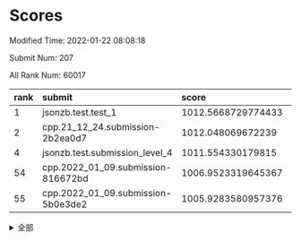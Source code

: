 # Scores

Modified Time: 2022-01-22 08:08:18

Submit Num: 207

All Rank Num: 60017

| rank |               submit               |       score        |       sigma        | pk_num |
| :--- | :--------------------------------- | :----------------- | :----------------- | :----- |
| 1    | jsonzb.test.test_1                 | 1012.5668729774433 | 0.8060660447915236 | 1160   |
| 2    | cpp.21_12_24.submission-2b2ea0d7   | 1012.048069672239  | 0.7822828925413131 | 1160   |
| 4    | jsonzb.test.submission_level_4     | 1011.554330179815  | 0.7756963605161987 | 1155   |
| 54   | cpp.2022_01_09.submission-816672bd | 1006.9523319645367 | 0.7335015734976107 | 1161   |
| 55   | cpp.2022_01_09.submission-5b0e3de2 | 1005.9283580957376 | 0.7240674272139069 | 1162   |


<details>
<summary>全部</summary>

| rank |                 submit                 |       score        |       sigma        | pk_num |
| :--- | :------------------------------------- | :----------------- | :----------------- | :----- |
| 1    | jsonzb.test.test_1                     | 1012.5668729774433 | 0.8060660447915236 | 1160   |
| 2    | cpp.21_12_24.submission-2b2ea0d7       | 1012.048069672239  | 0.7822828925413131 | 1160   |
| 3    | gobigger.level_3.submission_level_3_15 | 1011.5951236996436 | 0.7628487681486787 | 1161   |
| 4    | jsonzb.test.submission_level_4         | 1011.554330179815  | 0.7756963605161987 | 1155   |
| 5    | gobigger.level_3.submission_level_3_37 | 1011.3238021259934 | 0.7569459371096676 | 1160   |
| 6    | gobigger.level_3.submission_level_3_42 | 1011.2559751006138 | 0.7890235106927069 | 1155   |
| 7    | gobigger.level_3.submission_level_3_3  | 1010.9925622656099 | 0.7595499676350386 | 1156   |
| 8    | gobigger.level_3.submission_level_3_41 | 1010.7959159940664 | 0.7695461626917337 | 1165   |
| 9    | gobigger.level_3.submission_level_3_27 | 1010.7529722934219 | 0.7669527926773076 | 1166   |
| 10   | gobigger.level_3.submission_level_3_8  | 1010.584817153417  | 0.7638765609318715 | 1165   |
| 11   | gobigger.level_3.submission_level_3_30 | 1010.554696623525  | 0.7649500840887667 | 1160   |
| 12   | gobigger.level_3.submission_level_3_4  | 1010.5326964306176 | 0.7840220677467434 | 1165   |
| 13   | gobigger.level_3.submission_level_3_21 | 1010.3839281091603 | 0.7529833570892501 | 1158   |
| 14   | gobigger.level_3.submission_level_3_10 | 1010.381118977509  | 0.7575246573204126 | 1157   |
| 15   | gobigger.level_3.submission_level_3_28 | 1010.3409843512655 | 0.7648801475162375 | 1159   |
| 16   | gobigger.level_3.submission_level_3_32 | 1010.3216496327657 | 0.7475486097950765 | 1159   |
| 17   | gobigger.level_3.submission_level_3_34 | 1010.2955488275995 | 0.7447917184421629 | 1159   |
| 18   | gobigger.level_3.submission_level_3_25 | 1010.2045622009219 | 0.7661001236721113 | 1161   |
| 19   | gobigger.level_3.submission_level_3_29 | 1010.1761444660167 | 0.7560323674685372 | 1153   |
| 20   | gobigger.level_3.submission_level_3_40 | 1010.159337021613  | 0.7565963897147777 | 1165   |
| 21   | gobigger.level_3.submission_level_3_38 | 1009.9985894783841 | 0.761734234242514  | 1159   |
| 22   | gobigger.level_3.submission_level_3_1  | 1009.9582401149914 | 0.7619149146559901 | 1158   |
| 23   | gobigger.level_3.submission_level_3_35 | 1009.9125737277637 | 0.7485760861163528 | 1155   |
| 24   | gobigger.level_3.submission_level_3_2  | 1009.901540057908  | 0.7651704509527633 | 1155   |
| 25   | gobigger.level_3.submission_level_3_45 | 1009.8629903492616 | 0.7490514217068274 | 1158   |
| 26   | gobigger.level_3.submission_level_3_6  | 1009.7927319481662 | 0.7763821533704005 | 1158   |
| 27   | gobigger.level_3.submission_level_3_26 | 1009.7804924994321 | 0.7658574317114445 | 1160   |
| 28   | gobigger.level_3.submission_level_3_49 | 1009.654155754168  | 0.7396830069678927 | 1157   |
| 29   | gobigger.level_3.submission_level_3_46 | 1009.637881133623  | 0.7575554655187343 | 1162   |
| 30   | gobigger.level_3.submission_level_3_19 | 1009.5956867956381 | 0.751811200340719  | 1164   |
| 31   | gobigger.level_3.submission_level_3_39 | 1009.5606848410235 | 0.7421280642837217 | 1163   |
| 32   | gobigger.level_3.submission_level_3_5  | 1009.4853670315193 | 0.755445815268499  | 1162   |
| 33   | gobigger.level_3.submission_level_3_0  | 1009.4325731826779 | 0.7616542479119789 | 1160   |
| 34   | gobigger.level_3.submission_level_3_24 | 1009.3995036319116 | 0.7551231319275881 | 1164   |
| 35   | gobigger.level_3.submission_level_3_48 | 1009.3589139035137 | 0.7699835734168047 | 1163   |
| 36   | gobigger.level_3.submission_level_3_23 | 1009.3444246341036 | 0.7500451359200114 | 1158   |
| 37   | gobigger.level_3.submission_level_3_11 | 1009.3414859474094 | 0.7555422274784702 | 1159   |
| 38   | gobigger.level_3.submission_level_3_13 | 1009.29764794965   | 0.7670123191248182 | 1160   |
| 39   | gobigger.level_3.submission_level_3_18 | 1009.1976441213218 | 0.7718456598367942 | 1161   |
| 40   | gobigger.level_3.submission_level_3_44 | 1009.1751492917667 | 0.7494867727985073 | 1159   |
| 41   | gobigger.level_3.submission_level_3_14 | 1009.1736257391817 | 0.7614143677611601 | 1161   |
| 42   | gobigger.level_3.submission_level_3_9  | 1009.0851100632511 | 0.7745782706069397 | 1160   |
| 43   | gobigger.level_3.submission_level_3_31 | 1009.020287422038  | 0.7339549402775919 | 1154   |
| 44   | gobigger.level_3.submission_level_3_22 | 1008.9350450425061 | 0.7489166720786676 | 1162   |
| 45   | gobigger.level_3.submission_level_3_43 | 1008.7633102661638 | 0.7480152747317257 | 1160   |
| 46   | gobigger.level_3.submission_level_3_16 | 1008.7078628850887 | 0.7392949425469388 | 1158   |
| 47   | gobigger.level_3.submission_level_3_33 | 1008.5880816562209 | 0.750871725574671  | 1162   |
| 48   | gobigger.level_3.submission_level_3_47 | 1008.5543176007525 | 0.7526662402596636 | 1161   |
| 49   | gobigger.level_3.submission_level_3_17 | 1008.4335408398985 | 0.7299199315502198 | 1155   |
| 50   | gobigger.level_3.submission_level_3_20 | 1008.4004938581982 | 0.7369067891327401 | 1162   |
| 51   | gobigger.level_3.submission_level_3_36 | 1007.9297241416114 | 0.7406750466563649 | 1161   |
| 52   | gobigger.level_3.submission_level_3_7  | 1007.88467887464   | 0.7405869874611687 | 1156   |
| 53   | gobigger.level_3.submission_level_3_12 | 1007.8809860845499 | 0.739276349292235  | 1157   |
| 54   | cpp.2022_01_09.submission-816672bd     | 1006.9523319645367 | 0.7335015734976107 | 1161   |
| 55   | cpp.2022_01_09.submission-5b0e3de2     | 1005.9283580957376 | 0.7240674272139069 | 1162   |
| 56   | gobigger.level_1.submission_level_1_39 | 1005.652590865367  | 0.7100840245900664 | 1156   |
| 57   | gobigger.level_1.submission_level_1_4  | 1004.5422638300489 | 0.7097875673906644 | 1160   |
| 58   | gobigger.level_1.submission_level_1_26 | 1004.4579935779547 | 0.7178596899218878 | 1167   |
| 59   | gobigger.level_1.submission_level_1_45 | 1004.4458209847816 | 0.7148801261418891 | 1152   |
| 60   | gobigger.level_1.submission_level_1_11 | 1004.2132133849035 | 0.72465423825833   | 1160   |
| 61   | gobigger.level_1.submission_level_1_41 | 1004.1921135964952 | 0.7112442488698223 | 1162   |
| 62   | gobigger.level_1.submission_level_1_24 | 1004.1555562626717 | 0.7256275914560198 | 1159   |
| 63   | gobigger.level_1.submission_level_1_47 | 1004.1385639897924 | 0.7246078287325622 | 1157   |
| 64   | gobigger.level_1.submission_level_1_13 | 1004.05679983291   | 0.7241527433678808 | 1156   |
| 65   | gobigger.level_1.submission_level_1_15 | 1003.934406654431  | 0.7178824164945469 | 1163   |
| 66   | gobigger.level_1.submission_level_1_28 | 1003.8789516830193 | 0.7171710388064617 | 1154   |
| 67   | gobigger.level_1.submission_level_1_46 | 1003.8446655949409 | 0.7118232327279399 | 1158   |
| 68   | gobigger.level_1.submission_level_1_49 | 1003.7755518673783 | 0.7111631333595911 | 1163   |
| 69   | gobigger.level_1.submission_level_1_17 | 1003.7234217160556 | 0.7102135668711443 | 1161   |
| 70   | gobigger.level_1.submission_level_1_31 | 1003.6398474808641 | 0.7219629866761903 | 1163   |
| 71   | gobigger.level_1.submission_level_1_38 | 1003.5897795130572 | 0.7166893846467114 | 1162   |
| 72   | gobigger.level_1.submission_level_1_34 | 1003.5383332866098 | 0.7100936577013355 | 1162   |
| 73   | gobigger.level_1.submission_level_1_20 | 1003.4924900704249 | 0.7113568300415446 | 1160   |
| 74   | gobigger.level_1.submission_level_1_5  | 1003.4841465250294 | 0.7117724441441382 | 1160   |
| 75   | gobigger.level_1.submission_level_1_36 | 1003.4535633650647 | 0.7180536022019022 | 1154   |
| 76   | gobigger.level_1.submission_level_1_37 | 1003.40638992198   | 0.713292167392342  | 1163   |
| 77   | gobigger.level_1.submission_level_1_19 | 1003.3752746296038 | 0.7120260577638488 | 1159   |
| 78   | gobigger.level_1.submission_level_1_27 | 1003.3427004269065 | 0.7132712799385476 | 1160   |
| 79   | gobigger.level_1.submission_level_1_30 | 1003.3240202004913 | 0.723970069136655  | 1163   |
| 80   | gobigger.level_1.submission_level_1_1  | 1003.2864826924384 | 0.7096758455738784 | 1155   |
| 81   | gobigger.level_1.submission_level_1_16 | 1003.2855561711817 | 0.7111563632820422 | 1162   |
| 82   | gobigger.level_1.submission_level_1_3  | 1003.2825329565014 | 0.7160729343089393 | 1161   |
| 83   | gobigger.level_1.submission_level_1_6  | 1003.222323479785  | 0.7051357233238289 | 1164   |
| 84   | gobigger.level_1.submission_level_1_42 | 1003.1845779004253 | 0.7127292262230857 | 1160   |
| 85   | gobigger.level_1.submission_level_1_23 | 1003.1287231388949 | 0.7191648432065967 | 1161   |
| 86   | gobigger.level_1.submission_level_1_25 | 1003.1286191648168 | 0.7137265492150167 | 1156   |
| 87   | gobigger.level_1.submission_level_1_12 | 1003.111946250043  | 0.7104171576507116 | 1155   |
| 88   | gobigger.level_1.submission_level_1_9  | 1002.9985381337025 | 0.7107722065981602 | 1156   |
| 89   | gobigger.level_1.submission_level_1_14 | 1002.938841446947  | 0.7140577815754188 | 1158   |
| 90   | gobigger.level_1.submission_level_1_22 | 1002.9344087170822 | 0.7188296621395611 | 1156   |
| 91   | gobigger.level_1.submission_level_1_8  | 1002.9278243954869 | 0.720368828861926  | 1159   |
| 92   | gobigger.level_1.submission_level_1_43 | 1002.9182526385207 | 0.7195724124397994 | 1158   |
| 93   | gobigger.level_1.submission_level_1_29 | 1002.8507192273921 | 0.7248003836345502 | 1160   |
| 94   | gobigger.level_1.submission_level_1_18 | 1002.7878421982336 | 0.7064081250280202 | 1161   |
| 95   | gobigger.level_1.submission_level_1_32 | 1002.6291334784123 | 0.711116468536715  | 1162   |
| 96   | gobigger.level_1.submission_level_1_48 | 1002.6065028230673 | 0.7297731050830029 | 1160   |
| 97   | gobigger.level_1.submission_level_1_33 | 1002.570774340624  | 0.7159321063584208 | 1161   |
| 98   | gobigger.level_1.submission_level_1_40 | 1002.4169818845191 | 0.7085488120887615 | 1159   |
| 99   | gobigger.level_1.submission_level_1_2  | 1002.3959029305067 | 0.7245875757073262 | 1162   |
| 100  | gobigger.level_1.submission_level_1_7  | 1002.352746751028  | 0.7065960238525857 | 1161   |
| 101  | gobigger.level_1.submission_level_1_35 | 1002.1434072595963 | 0.7147963473870934 | 1166   |
| 102  | gobigger.level_1.submission_level_1_10 | 1001.8051214013801 | 0.7184981418209355 | 1164   |
| 103  | gobigger.level_1.submission_level_1_21 | 1001.7139243102041 | 0.7141229929206134 | 1164   |
| 104  | gobigger.level_1.submission_level_1_0  | 1001.5808661183637 | 0.7110048500028179 | 1164   |
| 105  | gobigger.level_1.submission_level_1_44 | 1001.49530413021   | 0.6972958606924563 | 1155   |
| 106  | gobigger.random.submission_random_21   | 997.638417011606   | 0.7070437657200237 | 1161   |
| 107  | gobigger.random.submission_random_2    | 997.5639763390685  | 0.7042087174881677 | 1163   |
| 108  | gobigger.random.submission_random_20   | 997.3311910687341  | 0.7178329806264504 | 1162   |
| 109  | gobigger.random.submission_random_31   | 997.2371802101645  | 0.7061581980282745 | 1160   |
| 110  | gobigger.random.submission_random_44   | 997.0482161296918  | 0.7122143936335756 | 1158   |
| 111  | gobigger.random.submission_random_25   | 997.019315261998   | 0.7164797370136308 | 1162   |
| 112  | gobigger.random.submission_random_8    | 996.8443769317913  | 0.7064144018739315 | 1159   |
| 113  | gobigger.random.submission_random_40   | 996.6359993625381  | 0.7284177747395425 | 1154   |
| 114  | gobigger.random.submission_random_14   | 996.6320380490722  | 0.718192863882655  | 1161   |
| 115  | gobigger.random.submission_random_26   | 996.4721767414154  | 0.6954902182808675 | 1162   |
| 116  | gobigger.random.submission_random_48   | 996.393393734949   | 0.718285730865957  | 1160   |
| 117  | gobigger.random.submission_random_13   | 996.377836379369   | 0.7019170997435882 | 1153   |
| 118  | gobigger.random.submission_random_30   | 996.28312546879    | 0.7121906610191997 | 1158   |
| 119  | gobigger.random.submission_random_16   | 996.2298472377927  | 0.7240359204225794 | 1157   |
| 120  | gobigger.random.submission_random_5    | 996.1875240367004  | 0.6993911671896383 | 1159   |
| 121  | gobigger.random.submission_random_18   | 996.1106164920083  | 0.7076118960121557 | 1160   |
| 122  | gobigger.random.submission_random_22   | 995.9978861683397  | 0.716271823667437  | 1162   |
| 123  | gobigger.random.submission_random_29   | 995.9731543338197  | 0.7183046937491504 | 1155   |
| 124  | gobigger.random.submission_random_27   | 995.9350848235842  | 0.7119876341426824 | 1161   |
| 125  | gobigger.random.submission_random_12   | 995.924565511658   | 0.6999250159721321 | 1154   |
| 126  | gobigger.random.submission_random_32   | 995.9014329503857  | 0.7099688414136403 | 1159   |
| 127  | gobigger.random.submission_random_47   | 995.8840716859943  | 0.7262781659678131 | 1159   |
| 128  | gobigger.random.submission_random_35   | 995.8383291314776  | 0.7088476615768539 | 1161   |
| 129  | gobigger.random.submission_random_4    | 995.6946503103452  | 0.716425927789583  | 1162   |
| 130  | gobigger.random.submission_random_19   | 995.6690975331895  | 0.7145611448172972 | 1160   |
| 131  | gobigger.random.submission_random_23   | 995.6097038747347  | 0.7171313849670037 | 1165   |
| 132  | gobigger.random.submission_random_37   | 995.5999188659677  | 0.7216889740464933 | 1160   |
| 133  | gobigger.random.submission_random_28   | 995.5803505686548  | 0.7129617613073221 | 1164   |
| 134  | gobigger.random.submission_random_1    | 995.5729215372546  | 0.6932919259118786 | 1163   |
| 135  | gobigger.random.submission_random_9    | 995.5661496741411  | 0.7183633656690118 | 1157   |
| 136  | gobigger.random.submission_random_24   | 995.5454855163083  | 0.7221515689915289 | 1162   |
| 137  | gobigger.random.submission_random_45   | 995.4957429099654  | 0.7300740824257669 | 1160   |
| 138  | gobigger.random.submission_random_38   | 995.4737258902767  | 0.6966374901343967 | 1159   |
| 139  | gobigger.random.submission_random_3    | 995.4466610031535  | 0.7250835745425798 | 1161   |
| 140  | gobigger.random.submission_random_42   | 995.4295632814318  | 0.7003435190858126 | 1159   |
| 141  | gobigger.random.submission_random_17   | 995.423577910234   | 0.7143615842288181 | 1160   |
| 142  | gobigger.random.submission_random_41   | 995.4048604374847  | 0.7087666271080627 | 1157   |
| 143  | gobigger.random.submission_random_49   | 995.3429299460438  | 0.7201585660584111 | 1153   |
| 144  | gobigger.random.submission_random_39   | 995.2351804275525  | 0.7198486411584827 | 1156   |
| 145  | gobigger.random.submission_random_15   | 995.2077407993586  | 0.7125456351457062 | 1161   |
| 146  | gobigger.random.submission_random_33   | 995.1708942654008  | 0.7374276481903919 | 1158   |
| 147  | gobigger.random.submission_random_46   | 995.1610970090748  | 0.7184186605057591 | 1159   |
| 148  | gobigger.random.submission_random_43   | 995.1509575532955  | 0.7161584988207853 | 1160   |
| 149  | gobigger.random.submission_random_11   | 995.1393353382339  | 0.7227734131723582 | 1159   |
| 150  | gobigger.random.submission_random_36   | 995.0989296660135  | 0.7043732835331156 | 1160   |
| 151  | gobigger.random.submission_random_6    | 995.0273139620147  | 0.7274567663846236 | 1165   |
| 152  | gobigger.random.submission_random_7    | 994.9814793497042  | 0.7181325828403164 | 1159   |
| 153  | gobigger.random.submission_random_0    | 994.9372739846062  | 0.7268092597298331 | 1156   |
| 154  | gobigger.random.submission_random_10   | 994.8005310101269  | 0.7245783487323305 | 1157   |
| 155  | gobigger.random.submission_random_34   | 994.6687776688547  | 0.7212617893667889 | 1165   |
| 156  | gobigger.level_2.submission_level_2_38 | 993.8789375325633  | 0.7390422290877492 | 1161   |
| 157  | gobigger.level_2.submission_level_2_6  | 993.6106664953354  | 0.717943375549914  | 1165   |
| 158  | gobigger.level_2.submission_level_2_43 | 993.380355422351   | 0.7297637924340807 | 1163   |
| 159  | gobigger.level_2.submission_level_2_21 | 993.2232981529444  | 0.7227091101017901 | 1156   |
| 160  | gobigger.level_2.submission_level_2_49 | 993.1851808450045  | 0.7408162270464071 | 1158   |
| 161  | gobigger.level_2.submission_level_2_44 | 993.0988184344185  | 0.7448731233271867 | 1150   |
| 162  | gobigger.level_2.submission_level_2_30 | 993.0979679572195  | 0.7230012102533394 | 1155   |
| 163  | gobigger.level_2.submission_level_2_24 | 993.0810339203462  | 0.7209967680630703 | 1162   |
| 164  | gobigger.level_2.submission_level_2_29 | 992.7803063111326  | 0.7329382162476149 | 1163   |
| 165  | gobigger.level_2.submission_level_2_5  | 992.7504428197913  | 0.7305957382040058 | 1162   |
| 166  | gobigger.level_2.submission_level_2_14 | 992.7388996506667  | 0.7301639416644381 | 1163   |
| 167  | gobigger.level_2.submission_level_2_32 | 992.7341608904851  | 0.7514501150455083 | 1154   |
| 168  | gobigger.level_2.submission_level_2_4  | 992.7122775797045  | 0.7221895576396198 | 1159   |
| 169  | gobigger.level_2.submission_level_2_3  | 992.6757721338988  | 0.7424480521452338 | 1159   |
| 170  | gobigger.level_2.submission_level_2_33 | 992.648558534428   | 0.7336469904618357 | 1163   |
| 171  | gobigger.level_2.submission_level_2_20 | 992.6086565839726  | 0.7439769134212354 | 1163   |
| 172  | gobigger.level_2.submission_level_2_11 | 992.5926302454874  | 0.7327568785162256 | 1166   |
| 173  | gobigger.level_2.submission_level_2_34 | 992.4933397916113  | 0.734695250224154  | 1160   |
| 174  | gobigger.level_2.submission_level_2_12 | 992.4137992684508  | 0.7388669776512141 | 1160   |
| 175  | gobigger.level_2.submission_level_2_42 | 992.3364901550273  | 0.7439697093806761 | 1161   |
| 176  | gobigger.level_2.submission_level_2_45 | 992.3147977756179  | 0.7570351802763432 | 1162   |
| 177  | gobigger.level_2.submission_level_2_17 | 992.3029589769709  | 0.7472965055420187 | 1157   |
| 178  | gobigger.level_2.submission_level_2_2  | 992.2980027287776  | 0.742297729677673  | 1156   |
| 179  | gobigger.level_2.submission_level_2_35 | 992.2571886890964  | 0.742535067567771  | 1160   |
| 180  | gobigger.level_2.submission_level_2_7  | 992.1946648264604  | 0.7444963101567122 | 1163   |
| 181  | gobigger.level_2.submission_level_2_41 | 992.1866418067114  | 0.7464527706624703 | 1157   |
| 182  | gobigger.level_2.submission_level_2_15 | 992.1717613334129  | 0.7402876972460654 | 1161   |
| 183  | gobigger.level_2.submission_level_2_9  | 992.1491824427366  | 0.7290571736132281 | 1158   |
| 184  | gobigger.level_2.submission_level_2_22 | 992.104911690237   | 0.7588425092370519 | 1161   |
| 185  | gobigger.level_2.submission_level_2_48 | 992.0945634718586  | 0.7391355281566181 | 1159   |
| 186  | gobigger.level_2.submission_level_2_25 | 992.0142902953194  | 0.7328245855583798 | 1161   |
| 187  | gobigger.level_2.submission_level_2_23 | 991.9787333933801  | 0.7509283500706815 | 1158   |
| 188  | gobigger.level_2.submission_level_2_10 | 991.9625848262589  | 0.7399284363285081 | 1166   |
| 189  | gobigger.level_2.submission_level_2_26 | 991.7960288548933  | 0.7427817218118584 | 1166   |
| 190  | gobigger.level_2.submission_level_2_36 | 991.7662155847235  | 0.7285979873508744 | 1166   |
| 191  | gobigger.level_2.submission_level_2_39 | 991.7634871241987  | 0.74375300845916   | 1155   |
| 192  | gobigger.level_2.submission_level_2_28 | 991.7221825984088  | 0.7477448424253871 | 1164   |
| 193  | gobigger.level_2.submission_level_2_0  | 991.6845700385361  | 0.7451631906314495 | 1157   |
| 194  | gobigger.level_2.submission_level_2_31 | 991.6323142083     | 0.7424787729295073 | 1157   |
| 195  | gobigger.level_2.submission_level_2_13 | 991.5792159135084  | 0.7597594332344286 | 1162   |
| 196  | gobigger.level_2.submission_level_2_18 | 991.5511713792109  | 0.7630749003388162 | 1155   |
| 197  | gobigger.level_2.submission_level_2_40 | 991.3949274930424  | 0.7352673167372342 | 1157   |
| 198  | gobigger.level_2.submission_level_2_1  | 991.3818054609436  | 0.7415371902442508 | 1157   |
| 199  | gobigger.level_2.submission_level_2_37 | 991.3514455902616  | 0.7685955703491292 | 1158   |
| 200  | gobigger.level_2.submission_level_2_46 | 991.2582337432891  | 0.7409906342919227 | 1156   |
| 201  | gobigger.level_2.submission_level_2_47 | 991.2249428198048  | 0.7558955878383009 | 1156   |
| 202  | gobigger.level_2.submission_level_2_8  | 991.1901113210765  | 0.7565420864862957 | 1164   |
| 203  | gobigger.level_2.submission_level_2_16 | 990.8696267325364  | 0.768502942257698  | 1162   |
| 204  | gobigger.level_2.submission_level_2_19 | 990.8404396721289  | 0.7540083122867498 | 1158   |
| 205  | gobigger.level_2.submission_level_2_27 | 990.5204035869261  | 0.7584350364206122 | 1162   |
| 206  | gobigger.none.submission_none_1        | 976.3224551670136  | 1.4396825926424242 | 1163   |
| 207  | gobigger.none.submission_none_0        | 976.2123779537719  | 1.3254720959812798 | 1157   |

</details>